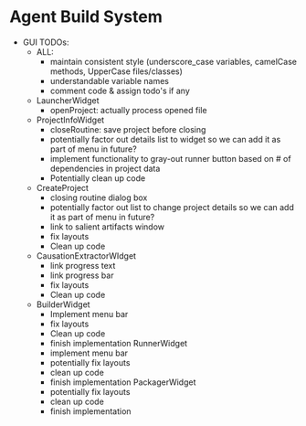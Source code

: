 # Agent Build System

- GUI TODOs:
    - ALL:
        - maintain consistent style (underscore_case variables, camelCase methods, UpperCase files/classes)
        - understandable variable names
        - comment code & assign todo's if any
    - LauncherWidget
        - openProject: actually process opened file
    - ProjectInfoWidget
        - closeRoutine: save project before closing
        - potentially factor out details list to widget so we can add it as part of menu in future?
        - implement functionality to gray-out runner button based on # of dependencies in project data
        - Potentially clean up code
    - CreateProject
        - closing routine dialog box
        - potentially factor out list to change project details so we can add it as part of menu in future?
        - link to salient artifacts window
        - fix layouts
        - Clean up code
    - CausationExtractorWIdget
        - link progress text
        - link progress bar
        - fix layouts
        - Clean up code
    - BuilderWidget
        - Implement menu bar
        - fix layouts
        - Clean up code
        - finish implementation
    RunnerWidget
        - implement menu bar
        - potentially fix layouts
        - clean up code
        - finish implementation
    PackagerWidget
        - potentially fix layouts
        - clean up code
        - finish implementation

    

